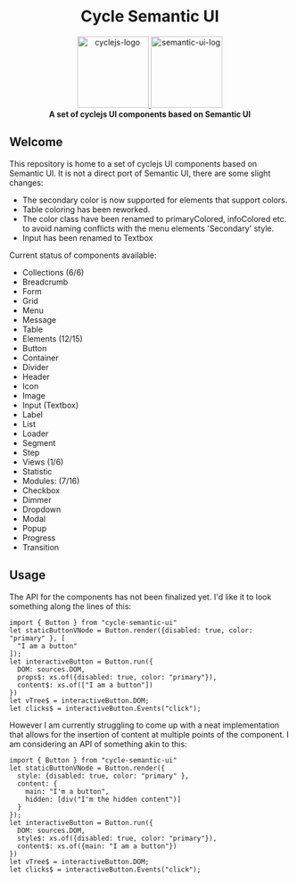 <h1 align="center">Cycle Semantic UI</h1>

<div align="center">
  <a href="https://github.com/cyclejs/cyclejs/">
  <img alt="cyclejs-logo" src="https://raw.githubusercontent.com/cyclejs/cyclejs/master/logo.png" width="128">
  </a>
  <a href="https://github.com/Semantic-Org/Semantic-UI">
  <img alt="semantic-ui-log" src="https://camo.githubusercontent.com/64fc67646c5de06fe6aae46b33accdb111208897/687474703a2f2f73656d616e7469632d75692e636f6d2f696d616765732f6c6f676f2e706e67" width="128">
  </a>
</div>
<div align="center">
  <strong>A set of cyclejs UI components based on Semantic UI</strong>
</div>

## Welcome

This repository is home to a set of cyclejs UI components based on Semantic UI.
It is not a direct port of Semantic UI, there are some slight changes:
  * The secondary color is now supported for elements that support colors.
  * Table coloring has been reworked.
  * The color class have been renamed to primaryColored, infoColored etc. to avoid naming conflicts with the menu elements 'Secondary' style.
  * Input has been renamed to Textbox

Current status of components available:

 * Collections (6/6)
  * Breadcrumb
  * Form
  * Grid
  * Menu
  * Message
  * Table
 * Elements (12/15) 
  * Button
  * Container
  * Divider
  * Header
  * Icon
  * Image
  * Input (Textbox)
  * Label
  * List
  * Loader
  * Segment
  * Step
 * Views (1/6)
  * Statistic
 * Modules: (7/16)
  * Checkbox
  * Dimmer
  * Dropdown
  * Modal
  * Popup
  * Progress
  * Transition

## Usage

The API for the components has not been finalized yet.
I'd like it to look something along the lines of this: 

    import { Button } from "cycle-semantic-ui"
    let staticButtonVNode = Button.render({disabled: true, color: "primary" }, [
      "I am a button"
    ]);
    let interactiveButton = Button.run({
      DOM: sources.DOM,
      props$: xs.of({disabled: true, color: "primary"}),
      content$: xs.of(["I am a button"])
    })
    let vTree$ = interactiveButton.DOM;
    let clicks$ = interactiveButton.Events("click");
    

However I am currently struggling to come up with a neat implementation
that allows for the insertion of content at multiple points of the component. 
I am considering an API of something akin to this:

    import { Button } from "cycle-semantic-ui"
    let staticButtonVNode = Button.render({
      style: {disabled: true, color: "primary" },
      content: {
        main: "I'm a button",
        hidden: [div("I'm the hidden content")]
      }
    });
    let interactiveButton = Button.run({
      DOM: sources.DOM,
      style$: xs.of({disabled: true, color: "primary"}),
      content$: xs.of({main: "I am a button"})
    })
    let vTree$ = interactiveButton.DOM;
    let clicks$ = interactiveButton.Events("click");

